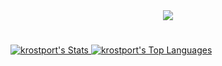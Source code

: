 
<div align="center">
  <a href="https://krostdev.online"> 
  <img src="https://cdn.discordapp.com/attachments/1156396053034180639/1171916933982072842/image-removebg-preview.png?ex=655e6bb2&is=654bf6b2&hm=72b57e1320c3742e8a2aaa8d305e33fd356420de6eb34f4088081676c1db1807&"/>
</div>

#

![krostport's Stats](https://github-readme-stats.vercel.app/api?username=krostport&theme=tokyonight&show_icons=true&hide_border=true&count_private=true)
![krostport's Top Languages](https://github-readme-stats.vercel.app/api/top-langs/?username=krostport&theme=tokyonight&show_icons=true&hide_border=true&layout=compact)

